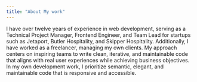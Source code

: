 ```yaml
---
title: "About My work"
---
```

<script setup>
    import WorkExperienceList from "../components/WorkExperienceList.vue"
</script>

I have over twelve years of experience in web development, serving as a Technical Project Manager, Frontend Engineer, and Team Lead for startups such as Jetaport, Butler Hospitality, and Skipper Hospitality. Additionally, I have worked as a freelancer, managing my own clients. My approach centers on inspiring teams to write clean, iterative, and maintainable code that aligns with real user experiences while achieving business objectives. In my own development work, I prioritize semantic, elegant, and maintainable code that is responsive and accessible.

<WorkExperienceList />